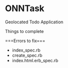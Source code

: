 ONNTask
=======

Geolocated Todo Application

Things to complete


===Errors to fix===

- index_spec.rb 
- create_spec.rb
- index.html.erb_spec.rb
